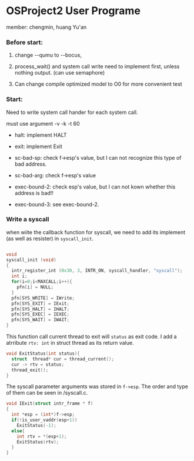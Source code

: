 # OSProject2 User Programe
member: chengmin, huang Yu'an

### Before start:
1. change --qumu to --bocus,

2. process_wait() and system call write need to implement first, unless nothing output. (can use semaphore)

3. Can change compile optimized model to O0 for more convenient test

### Start:

Need to write system call hander for each system call.

must use argument -v -k -t 60

- halt: implement HALT

- exit: implement Exit

- sc-bad-sp: check f->esp's value, but I can not recognize this type of bad address.

- sc-bad-arg: check f->esp's value

- exec-bound-2: check esp's value, but I can not kown whether this address is bad!!

- exec-bound-3: see exec-bound-2.

### Write a syscall

when wiite the callback function for syscall, we need to add its implement (as well as resister) in `syscall_init`.

```c

void
syscall_init (void) 
{
  intr_register_int (0x30, 3, INTR_ON, syscall_handler, "syscall");
  int i;
  for(i=0;i<MAXCALL;i++){
    pfn[i] = NULL;
  }
  pfn[SYS_WRITE] = IWrite;
  pfn[SYS_EXIT] = IExit;
  pfn[SYS_HALT] = IHALT;
  pfn[SYS_EXEC] = IEXEC;
  pfn[SYS_WAIT] = IWAIT;
}
```

This function call current thread to exit will `status` as exit code. I add a atrribute `rtv: int` in struct thread as its return value.   

```c
void ExitStatus(int status){
  struct  thread* cur = thread_current();
  cur -> rtv = status;
  thread_exit();
}
```

The syscall parameter arguments was stored in `f->esp`. The order and type of them can be seen in /syscall.c.

```c
void IExit(struct intr_frame * f)
{
  int *esp = (int*)f->esp;
  if(!is_user_vaddr(esp+1))
    ExitStatus(-1);
  else{
    int rtv = *(esp+1);
    ExitStatus(rtv);
  }
}

```


